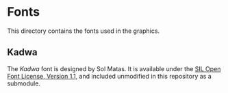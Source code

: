 # Fonts

This directory contains the fonts used in the graphics.

## Kadwa

The _Kadwa_ font is designed by Sol Matas.
It is available under the [SIL Open Font License, Version 1.1](http://scripts.sil.org/cms/scripts/page.php?site_id=nrsi&id=OFL_web), and included unmodified in this repository as a submodule.
